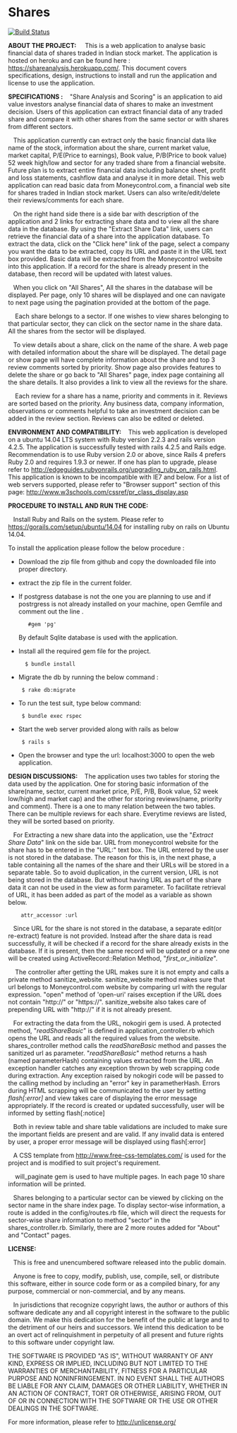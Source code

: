 Shares
======

                           
  [![Build Status](https://travis-ci.org/SharvariNagesh/Shares.svg?branch=master)](https://travis-ci.org/SharvariNagesh/Shares)

**ABOUT THE PROJECT:** 
&nbsp;&nbsp;&nbsp; This is a web application to analyse basic financial data of shares traded in Indian stock market. The application is hosted on heroku and can be found here : https://shareanalysis.herokuapp.com/. This document covers specifications, design, instructions to install and run the application and license to use the application. 
         
**SPECIFICATIONS :**
&nbsp;&nbsp;&nbsp;"Share Analysis and Scoring" is an application to aid value investors analyse financial data of shares to make an investment decision.  Users of this application can extract financial data of any traded share and compare it with other shares from the same sector or with shares from different sectors. 

&nbsp;&nbsp;&nbsp;This application currently can extract only the basic financial data like name of the stock, information about the share, current market value, market capital, P/E(Price to earnings), Book value, P/B(Price to book value) 52 week high/low and sector  for any traded share from a financial website. Future plan is to extract entire financial data including balance sheet, profit and loss statements, cashflow data and analyse it in more detail. This web application can read basic data from Moneycontrol.com, a financial web  site for shares traded in Indian stock market. Users can also write/edit/delete their reviews/comments for each share. 

&nbsp;&nbsp;&nbsp;On the right hand side there is a side bar with description of the application and 2 links for extracting share data and to view all the share data in the database. By using the "Extract Share Data" link, users can retrieve the financial data of a share into the application database. To extract the data, click on the "Click here" link of the page, select a company you want the data to be extracted, copy its URL and paste it in the URL text box provided. Basic data will be extracted from the Moneycontrol website into this application. If a record for the share is already present in the database, then record will be updated with latest values. 

&nbsp;&nbsp;&nbsp;When you click on "All Shares", All the shares in the database will be displayed. Per page, only 10 shares will be displayed and one can navigate to next page using the pagination provided at the bottom of the page. 

&nbsp;&nbsp;&nbsp; Each share belongs to a sector. If one wishes to view shares belonging to that particular sector, they can click on the sector name in the share data. All the shares from the sector will be displayed. 

&nbsp;&nbsp;&nbsp;To view details about a share, click on the name of the share. A web page with detailed information about the share will be displayed. The detail page or show page will have complete information about the share and top 3 review comments sorted by priority. Show page also provides features to delete the share or go back to "All Shares" page, index page containing all the share details. It also provides a link to view all the reviews for the share.

&nbsp;&nbsp;&nbsp; Each review for a share has a name, priority and comments in it. Reviews are sorted based on the priority. Any business data, company information, observations or comments helpful to take an investment decision can be added in the review section. Reviews can also be edited or deleted.
     
**ENVIRONMENT AND COMPATIBILITY:**
&nbsp;&nbsp;&nbsp;This web application is developed on a ubuntu 14.04 LTS system with Ruby version 2.2.3 and rails version 4.2.5. The application is successfully tested with rails 4.2.5 and Rails edge.  Recommendation is to use Ruby version 2.0 or above, since Rails 4 prefers Ruby 2.0 and requires 1.9.3 or newer. If one has plan to upgrade, please refer to http://edgeguides.rubyonrails.org/upgrading_ruby_on_rails.html. 
       This application is known to be incompatible with IE7 and below. For a list of web servers supported, please refer to "Browser support" section of this page:  http://www.w3schools.com/cssref/pr_class_display.asp

**PROCEDURE TO INSTALL AND RUN THE CODE:**

&nbsp;&nbsp;&nbsp;Install Ruby and Rails on the system. Please refer to https://gorails.com/setup/ubuntu/14.04 for installing ruby on rails on Ubuntu 14.04. 
   
   To install the application please follow the below procedure :
   
 -  Download the zip file from github and copy the downloaded file into proper directory. 
 - extract the zip file in the current folder.
 - If postgress database is not the one you are planning to use and if postrgress is not already installed on your machine, open Gemfile and comment out the line .
 
	      #gem 'pg'
	      
    By default Sqlite database is used with the application. 
 -  Install all the required gem file for the project.
              
          $ bundle install
              
 - Migrate the db by running the below command :
		 
	    $ rake db:migrate
		 
 - To run the test suit, type below command:
		
	    $ bundle exec rspec

 - Start the web server provided along with rails as below
            
        $ rails s
 - Open the browser and type the url: localhost:3000 to open the web application.

**DESIGN DISCUSSIONS:**
&nbsp;&nbsp;&nbsp;The application uses two tables for storing the data used by the application. One for storing basic information of the share(name, sector, current market price, P/E, P/B, Book value, 52 week low/high and market cap) and the other for storing reviews(name, priority and comment). There is a one to many relation between the two tables. There can be multiple reviews for each share. Everytime 
reviews are listed, they will be sorted based on priority.

&nbsp;&nbsp;&nbsp;For Extracting a new share data into the application, use the "*Extract Share Data*" link on the side bar. URL from moneycontrol website for the share has to be entered in the "URL:"  text box.  The URL entered by the user is not stored in the database. The reason for this is, in the next phase, a table containing all the names of the share and their URLs will be stored in a separate table. So to avoid duplication, in the current version, URL is not being stored in the database. But without having URL as part of the share data it can not be used in the view as form parameter. To facilitate retrieval of URL, it has been added as part of the model as a variable as shown below.

        attr_accessor :url 

&nbsp;&nbsp;&nbsp;Since URL for the share is not stored in the database, a separate edit(or re-extract) feature is not provided. Instead after the share data is read successfully, it will be checked if a record for the share already exists in the database. If it is present, then the same record will be updated or a new one will be created using ActiveRecord::Relation Method, "*first_or_initialize*". 

&nbsp;&nbsp;&nbsp; The controller after getting the URL makes sure it is not empty and calls a private method sanitize_website. sanitize_website method makes sure that url belongs to Moneycontrol.com website by comparing url with the regular expression. "open" method of 'open-uri' raises exception if the URL does not contain "http://" or "https://". sanitize_website also takes care of prepending URL with "http://" if it is not already present.

&nbsp;&nbsp;&nbsp;For extracting the data from the URL, nokogiri gem is used. A protected method, "*readShareBasic*" is defined in application_controller.rb which opens the URL and reads all the required values from the website. shares_controller method calls the *readShareBasic* method and passes the sanitized url as parameter. "*readShareBasic*" method returns a hash (named parameterHash) containing values extracted from the URL. An exception handler catches any exception thrown by web scrapping code during extraction. Any exception raised by nokogiri code will be passed to the calling method by including an "error" key in parametherHash. Errors during HTML scrapping will be communicated to the user by setting *flash[:error]* and view takes care of displaying the error message appropriately.  If the record is created or updated successfully, user will be informed by setting flash[:notice]

&nbsp;&nbsp;&nbsp;Both in review table and share table validations are included to make sure the important fields are present and are valid. If any invalid data is entered by user, a proper error message will be displayed using flash[:error]

&nbsp;&nbsp;&nbsp;A CSS template from http://www.free-css-templates.com/ is used for the project and is modified to suit project's requirement.

&nbsp;&nbsp;&nbsp; will_paginate gem is used to have multiple pages. In each page 10 share information will be printed.

&nbsp;&nbsp;&nbsp;Shares belonging to a particular sector can be viewed by clicking on the sector name in the share index page. To display sector-wise information, a route is added in the config/routes.rb file, which will direct the requests for sector-wise share information to method "sector" in the shares_controller.rb.  Similarly, there are 2 more routes added for "About" and "Contact" pages. 
  
		            
**LICENSE:**

&nbsp;&nbsp;&nbsp;This is free and unencumbered software released into the public domain.

&nbsp;&nbsp;&nbsp;Anyone is free to copy, modify, publish, use, compile, sell, or distribute this software, either in source code form or as a compiled binary, for any purpose, commercial or non-commercial, and by any means.

&nbsp;&nbsp;&nbsp;In jurisdictions that recognize copyright laws, the author or authors of this software dedicate any and all copyright interest in the software to the public domain. We make this dedication for the benefit of the public at large and to the detriment of our heirs and successors. We intend this dedication to be an overt act of relinquishment in perpetuity of all present and future rights to this software under copyright law.

THE SOFTWARE IS PROVIDED "AS IS", WITHOUT WARRANTY OF ANY KIND, EXPRESS OR IMPLIED, INCLUDING BUT NOT LIMITED TO THE WARRANTIES OF MERCHANTABILITY, FITNESS FOR A PARTICULAR PURPOSE AND NONINFRINGEMENT. IN NO EVENT SHALL THE AUTHORS BE LIABLE FOR ANY CLAIM, DAMAGES OR OTHER LIABILITY, WHETHER IN AN ACTION OF CONTRACT, TORT OR OTHERWISE, ARISING FROM, OUT OF OR IN CONNECTION WITH THE SOFTWARE OR THE USE OR OTHER DEALINGS IN THE SOFTWARE.

For more information, please refer to http://unlicense.org/

   
                       
